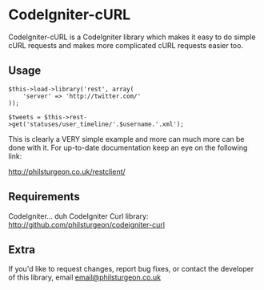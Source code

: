 CodeIgniter-cURL
================

CodeIgniter-cURL is a CodeIgniter library which makes it easy to do simple cURL requests 
and makes more complicated cURL requests easier too.

Usage
-----

	$this->load->library('rest', array(
       	'server' => 'http://twitter.com/'
  	));
        
    $tweets = $this->rest->get('statuses/user_timeline/'.$username.'.xml');

This is clearly a VERY simple example and more can much more can be done with it. For up-to-date 
documentation keep an eye on the following link:

http://philsturgeon.co.uk/restclient/

Requirements
------------

CodeIgniter... duh
CodeIgniter Curl library: http://github.com/philsturgeon/codeigniter-curl

Extra
-----

If you'd like to request changes, report bug fixes, or contact
the developer of this library, email <email@philsturgeon.co.uk>